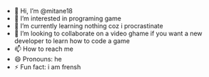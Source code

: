 - 👋 Hi, I’m @mitane18
- 👀 I’m interested in programing game 
- 🌱 I’m currently learning nothing coz i procrastinate
- 💞️ I’m looking to collaborate on a video ghame if you want a new developer to learn how to code a game 
- 📫 How to reach me 
- 😄 Pronouns: he
- ⚡ Fun fact: i am frensh 

<!---
mitane18/mitane18 is a ✨ special ✨ repository because its `README.md` (this file) appears on your GitHub profile.
You can click the Preview link to take a look at your changes.
--->
